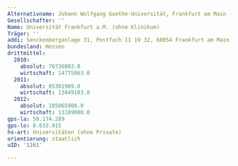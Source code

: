```yaml
---
Alternativname: Johann Wolfgang Goethe-Universität, Frankfurt am Main (ohne Klinikum)
Gesellschafter: ''
Name: Universität Frankfurt a.M. (ohne Klinikum)
Träger: ''
addi: Senckenberganlage 31, Postfach 11 19 32, 60054 Frankfurt am Main
bundesland: Hessen
drittmittel:
  2010:
    absolut: 76736803.0
    wirtschaft: 14775063.0
  2011:
    absolut: 85361909.0
    wirtschaft: 13849103.0
  2012:
    absolut: 105065908.0
    wirtschaft: 13189080.0
gps-la: 50.174.289
gps-lo: 8.633.915
hs-art: Universitäten (ohne Private)
orientierung: staatlich
uID: '1161'

---
```



